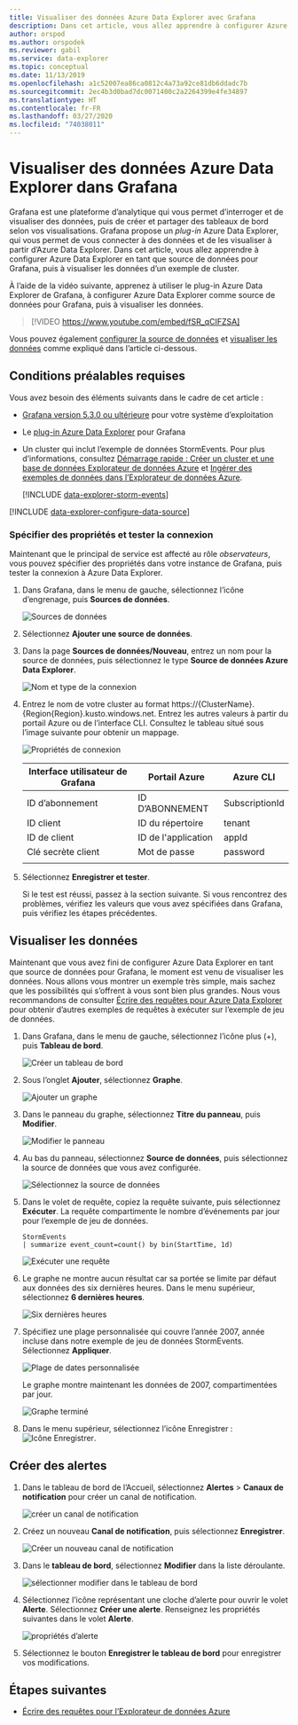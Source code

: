 ```yaml
---
title: Visualiser des données Azure Data Explorer avec Grafana
description: Dans cet article, vous allez apprendre à configurer Azure Data Explorer en tant que source de données pour Grafana, puis à visualiser les données d’un exemple de cluster.
author: orspod
ms.author: orspodek
ms.reviewer: gabil
ms.service: data-explorer
ms.topic: conceptual
ms.date: 11/13/2019
ms.openlocfilehash: a1c52007ea86ca0812c4a73a92ce81db6ddadc7b
ms.sourcegitcommit: 2ec4b3d0bad7dc0071400c2a2264399e4fe34897
ms.translationtype: HT
ms.contentlocale: fr-FR
ms.lasthandoff: 03/27/2020
ms.locfileid: "74038011"
---
```

# <a name="visualize-data-from-azure-data-explorer-in-grafana"></a>Visualiser des données Azure Data Explorer dans Grafana

Grafana est une plateforme d’analytique qui vous permet d’interroger et de visualiser des données, puis de créer et partager des tableaux de bord selon vos visualisations. Grafana propose un *plug-in* Azure Data Explorer, qui vous permet de vous connecter à des données et de les visualiser à partir d’Azure Data Explorer. Dans cet article, vous allez apprendre à configurer Azure Data Explorer en tant que source de données pour Grafana, puis à visualiser les données d’un exemple de cluster.

À l’aide de la vidéo suivante, apprenez à utiliser le plug-in Azure Data Explorer de Grafana, à configurer Azure Data Explorer comme source de données pour Grafana, puis à visualiser les données. 

> [!VIDEO https://www.youtube.com/embed/fSR_qCIFZSA]

Vous pouvez également [configurer la source de données](#configure-the-data-source) et [visualiser les données](#visualize-data) comme expliqué dans l’article ci-dessous.

## <a name="prerequisites"></a>Conditions préalables requises

Vous avez besoin des éléments suivants dans le cadre de cet article :

* [Grafana version 5.3.0 ou ultérieure](https://docs.grafana.org/installation/) pour votre système d’exploitation

* Le [plug-in Azure Data Explorer](https://grafana.com/plugins/grafana-azure-data-explorer-datasource/installation) pour Grafana

* Un cluster qui inclut l’exemple de données StormEvents. Pour plus d’informations, consultez [Démarrage rapide : Créer un cluster et une base de données Explorateur de données Azure](create-cluster-database-portal.md) et [Ingérer des exemples de données dans l’Explorateur de données Azure](ingest-sample-data.md).

    [!INCLUDE [data-explorer-storm-events](../../includes/data-explorer-storm-events.md)]

[!INCLUDE [data-explorer-configure-data-source](../../includes/data-explorer-configure-data-source.md)]

### <a name="specify-properties-and-test-the-connection"></a>Spécifier des propriétés et tester la connexion

Maintenant que le principal de service est affecté au rôle *observateurs*, vous pouvez spécifier des propriétés dans votre instance de Grafana, puis tester la connexion à Azure Data Explorer.

1. Dans Grafana, dans le menu de gauche, sélectionnez l’icône d’engrenage, puis **Sources de données**.

    ![Sources de données](media/grafana/data-sources.png)

1. Sélectionnez **Ajouter une source de données**.

1. Dans la page **Sources de données/Nouveau**, entrez un nom pour la source de données, puis sélectionnez le type **Source de données Azure Data Explorer**.

    ![Nom et type de la connexion](media/grafana/connection-name-type.png)

1. Entrez le nom de votre cluster au format https://{ClusterName}.{Region{Region}.kusto.windows.net. Entrez les autres valeurs à partir du portail Azure ou de l’interface CLI. Consultez le tableau situé sous l’image suivante pour obtenir un mappage.

    ![Propriétés de connexion](media/grafana/connection-properties.png)

    | Interface utilisateur de Grafana | Portail Azure | Azure CLI |
    | --- | --- | --- |
    | ID d’abonnement | ID D’ABONNEMENT | SubscriptionId |
    | ID client | ID du répertoire | tenant |
    | ID de client | ID de l'application | appId |
    | Clé secrète client | Mot de passe | password |
    | | | |

1. Sélectionnez **Enregistrer et tester**.

    Si le test est réussi, passez à la section suivante. Si vous rencontrez des problèmes, vérifiez les valeurs que vous avez spécifiées dans Grafana, puis vérifiez les étapes précédentes.

## <a name="visualize-data"></a>Visualiser les données

Maintenant que vous avez fini de configurer Azure Data Explorer en tant que source de données pour Grafana, le moment est venu de visualiser les données. Nous allons vous montrer un exemple très simple, mais sachez que les possibilités qui s’offrent à vous sont bien plus grandes. Nous vous recommandons de consulter [Écrire des requêtes pour Azure Data Explorer](write-queries.md) pour obtenir d’autres exemples de requêtes à exécuter sur l’exemple de jeu de données.

1. Dans Grafana, dans le menu de gauche, sélectionnez l’icône plus (+), puis **Tableau de bord**.

    ![Créer un tableau de bord](media/grafana/create-dashboard.png)

1. Sous l’onglet **Ajouter**, sélectionnez **Graphe**.

    ![Ajouter un graphe](media/grafana/add-graph.png)

1. Dans le panneau du graphe, sélectionnez **Titre du panneau**, puis **Modifier**.

    ![Modifier le panneau](media/grafana/edit-panel.png)

1. Au bas du panneau, sélectionnez **Source de données**, puis sélectionnez la source de données que vous avez configurée.

    ![Sélectionnez la source de données](media/grafana/select-data-source.png)

1. Dans le volet de requête, copiez la requête suivante, puis sélectionnez **Exécuter**. La requête compartimente le nombre d’événements par jour pour l’exemple de jeu de données.

    ```kusto
    StormEvents
    | summarize event_count=count() by bin(StartTime, 1d)
    ```

    ![Exécuter une requête](media/grafana/run-query.png)

1. Le graphe ne montre aucun résultat car sa portée se limite par défaut aux données des six dernières heures. Dans le menu supérieur, sélectionnez **6 dernières heures**.

    ![Six dernières heures](media/grafana/last-six-hours.png)

1. Spécifiez une plage personnalisée qui couvre l’année 2007, année incluse dans notre exemple de jeu de données StormEvents. Sélectionnez **Appliquer**.

    ![Plage de dates personnalisée](media/grafana/custom-date-range.png)

    Le graphe montre maintenant les données de 2007, compartimentées par jour.

    ![Graphe terminé](media/grafana/finished-graph.png)

1. Dans le menu supérieur, sélectionnez l’icône Enregistrer : ![Icône Enregistrer](media/grafana/save-icon.png).

## <a name="create-alerts"></a>Créer des alertes

1. Dans le tableau de bord de l’Accueil, sélectionnez **Alertes** > **Canaux de notification** pour créer un canal de notification.

    ![créer un canal de notification](media/grafana/create-notification-channel.png)

1. Créez un nouveau **Canal de notification**, puis sélectionnez **Enregistrer**.

    ![Créer un nouveau canal de notification](media/grafana/new-notification-channel-adx.png)

1. Dans le **tableau de bord**, sélectionnez **Modifier** dans la liste déroulante.

    ![sélectionner modifier dans le tableau de bord](media/grafana/edit-panel-4-alert.png)

1. Sélectionnez l’icône représentant une cloche d’alerte pour ouvrir le volet **Alerte**. Sélectionnez **Créer une alerte**. Renseignez les propriétés suivantes dans le volet **Alerte**.

    ![propriétés d’alerte](media/grafana/alert-properties.png)

1. Sélectionnez le bouton **Enregistrer le tableau de bord** pour enregistrer vos modifications.

## <a name="next-steps"></a>Étapes suivantes

* [Écrire des requêtes pour l’Explorateur de données Azure](write-queries.md)
